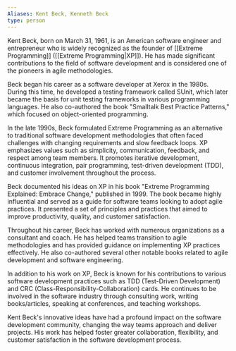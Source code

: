 ```yaml
---
Aliases: Kent Beck, Kenneth Beck
type: person
---
```

Kent Beck, born on March 31, 1961, is an American software engineer and entrepreneur who is widely recognized as the founder of [[Extreme Programming]] ([[Extreme Programming|XP]]). He has made significant contributions to the field of software development and is considered one of the pioneers in agile methodologies.

Beck began his career as a software developer at Xerox in the 1980s. During this time, he developed a testing framework called SUnit, which later became the basis for unit testing frameworks in various programming languages. He also co-authored the book "Smalltalk Best Practice Patterns," which focused on object-oriented programming.

In the late 1990s, Beck formulated Extreme Programming as an alternative to traditional software development methodologies that often faced challenges with changing requirements and slow feedback loops. XP emphasizes values such as simplicity, communication, feedback, and respect among team members. It promotes iterative development, continuous integration, pair programming, test-driven development (TDD), and customer involvement throughout the process.

Beck documented his ideas on XP in his book "Extreme Programming Explained: Embrace Change," published in 1999. The book became highly influential and served as a guide for software teams looking to adopt agile practices. It presented a set of principles and practices that aimed to improve productivity, quality, and customer satisfaction.

Throughout his career, Beck has worked with numerous organizations as a consultant and coach. He has helped teams transition to agile methodologies and has provided guidance on implementing XP practices effectively. He also co-authored several other notable books related to agile development and software engineering.

In addition to his work on XP, Beck is known for his contributions to various software development practices such as TDD (Test-Driven Development) and CRC (Class-Responsibility-Collaboration) cards. He continues to be involved in the software industry through consulting work, writing books/articles, speaking at conferences, and teaching workshops.

Kent Beck's innovative ideas have had a profound impact on the software development community, changing the way teams approach and deliver projects. His work has helped foster greater collaboration, flexibility, and customer satisfaction in the software development process.
